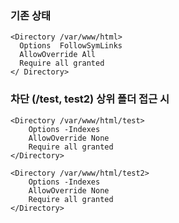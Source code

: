 
### 기존 상태 

```
<Directory /var/www/html> 
  Options  FollowSymLinks 
  AllowOverride All
  Require all granted 
</ Directory>
```

### 차단 (/test, test2) 상위 폴더 접근 시


```
<Directory /var/www/html/test>
    Options -Indexes
    AllowOverride None
    Require all granted
</Directory>

<Directory /var/www/html/test2>
    Options -Indexes
    AllowOverride None
    Require all granted
</Directory>
```
